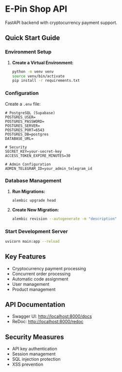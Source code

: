 # E-Pin Shop API

FastAPI backend with cryptocurrency payment support.

## Quick Start Guide

### Environment Setup

1. **Create a Virtual Environment:**
   ```bash
   python -m venv venv
   source venv/bin/activate
   pip install -r requirements.txt
   ```

### Configuration

Create a `.env` file:

```plaintext
# PostgreSQL (Supabase)
POSTGRES_USER=
POSTGRES_PASSWORD=
POSTGRES_SERVER=
POSTGRES_PORT=6543
POSTGRES_DB=postgres
DATABASE_URL=

# Security
SECRET_KEY=your-secret-key
ACCESS_TOKEN_EXPIRE_MINUTES=30

# Admin Configuration
ADMIN_TELEGRAM_ID=your_admin_telegram_id
```

### Database Management

1. **Run Migrations:**
   ```bash
   alembic upgrade head
   ```

2. **Create New Migration:**
   ```bash
   alembic revision --autogenerate -m "description"
   ```

### Start Development Server

```bash
uvicorn main:app --reload
```

## Key Features

- Cryptocurrency payment processing
- Concurrent order processing
- Automatic code assignment
- User management
- Product management

## API Documentation

- Swagger UI: [http://localhost:8000/docs](http://localhost:8000/docs)
- ReDoc: [http://localhost:8000/redoc](http://localhost:8000/redoc)

## Security Measures

- API key authentication
- Session management
- SQL injection protection
- XSS prevention
